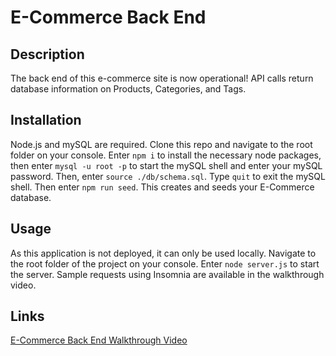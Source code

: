 # E-Commerce Back End

  ## Description

  The back end of this e-commerce site is now operational! API calls return database information on Products, Categories, and Tags.

  ## Installation

  Node.js and mySQL are required. Clone this repo and navigate to the root folder on your console. Enter ```npm i``` to install the necessary node packages, then enter ```mysql -u root -p``` to start the mySQL shell and enter your mySQL password. Then, enter ```source ./db/schema.sql```. Type ```quit``` to exit the mySQL shell. Then enter ```npm run seed```. This creates and seeds your E-Commerce database. 

  ## Usage

  As this application is not deployed, it can only be used locally. Navigate to the root folder of the project on your console. Enter ```node server.js``` to start the server. Sample requests using Insomnia are available in the walkthrough video.

  ## Links

  [E-Commerce Back End Walkthrough Video](https://drive.google.com/file/d/1Jk0ANJX3eHR9FJK5aRHhPfEw0bp0AHXS/view)
  